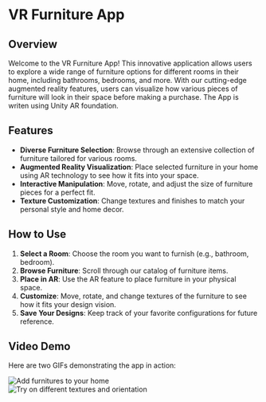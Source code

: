 # VR Furniture App

## Overview

Welcome to the VR Furniture App! This innovative application allows users to explore a wide range of furniture options for different rooms in their home, including bathrooms, bedrooms, and more. With our cutting-edge augmented reality features, users can visualize how various pieces of furniture will look in their space before making a purchase. The App is writen using Unity AR foundation.

## Features

- **Diverse Furniture Selection**: Browse through an extensive collection of furniture tailored for various rooms.
- **Augmented Reality Visualization**: Place selected furniture in your home using AR technology to see how it fits into your space.
- **Interactive Manipulation**: Move, rotate, and adjust the size of furniture pieces for a perfect fit.
- **Texture Customization**: Change textures and finishes to match your personal style and home decor.

## How to Use

1. **Select a Room**: Choose the room you want to furnish (e.g., bathroom, bedroom).
2. **Browse Furniture**: Scroll through our catalog of furniture items.
3. **Place in AR**: Use the AR feature to place furniture in your physical space.
4. **Customize**: Move, rotate, and change textures of the furniture to see how it fits your design vision.
5. **Save Your Designs**: Keep track of your favorite configurations for future reference.

## Video Demo

Here are two GIFs demonstrating the app in action:

![Add furnitures to your home](link-to-gif1)  
![Try on different textures and orientation](link-to-gif2)
